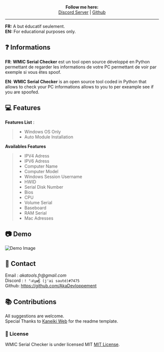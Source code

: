 <p align='center'>
  <b>Follow me here:</b><br>  
  <a href="https://discord.gg/82mqZvUHDd">Discord Server</a> |
  <a href="https://github.com/AkaDevloppement">Github</a> 
</p>


---

**FR:** A but éducatif seulement.    
**EN:** For educational purposes only. 


## ❓ Informations

__FR__: **WMIC Serial Checker** est un tool open source développé en Python permettant de regarder les informations de votre PC permettant de voir par exemple si vous êtes spoof.

__EN__: **WMIC Serial Checker** is an open source tool coded in Python that allows to check your PC informations allows to you to per exeample see if you are spoofed.

 
 
## 💻 Features

__Features List__ :
> - Windows OS Only
> - Auto Module Installation

__Availables Features__
> - IPV4 Adress 
> - IPV6 Adress
> - Computer Name 
> - Computer Model
> - Windows Session Username
> - HWID
> - Serial Disk Number
> - Bios
> - CPU
> - Volume Serial
> - Baseboard
> - RAM Serial
> - Mac Adresses




 
  
  
## 📷 Demo  
![Demo Image](https://i.imgur.com/wJviAds.png)  
 
   
  
  
  
##  📝 Contact  
Email : _akatools.fr@gmail.com_  
Discord : `! "ℛყ𝖚K̭̭̏ (j'ai sauté)#7475`  
Github: https://github.com/AkaDevloppement
  
  
  
  
  

## 📚 Contributions  
All suggestions are welcome.  
Special Thanks to [Kaneiki Web](https://github.com/KanekiWeb) for the readme template.
   
    
   
  

### 📜 License
WMIC Serial Checker is under licensed MIT [MIT License](https://github.com/AkaDevloppement/WMIC-Serial-Checker/blob/main/LICENSE).
